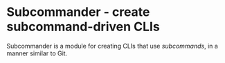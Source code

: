 # Subcommander - create subcommand-driven CLIs

Subcommander is a module for creating CLIs that use _subcommands_, in
a manner similar to Git.
